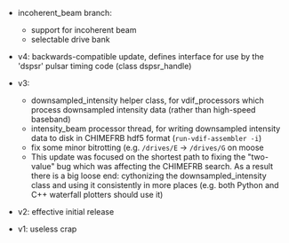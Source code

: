 - incoherent_beam branch:
  - support for incoherent beam
  - selectable drive bank

- v4: backwards-compatible update, defines interface for use by the 'dspsr' pulsar timing code (class dspsr_handle)

- v3:
  - downsampled_intensity helper class, for vdif_processors which process downsampled intensity data (rather than high-speed baseband)
  - intensity_beam processor thread, for writing downsampled intensity data to disk in CHIMEFRB hdf5 format (`run-vdif-assembler -i`)
  - fix some minor bitrotting (e.g. `/drives/E` -> `/drives/G` on moose
  - This update was focused on the shortest path to fixing the "two-value" bug which was affecting the CHIMEFRB search.
    As a result there is a big loose end: cythonizing the downsampled_intensity class and using it consistently in more places
    (e.g. both Python and C++ waterfall plotters should use it)

- v2: effective initial release

- v1: useless crap
